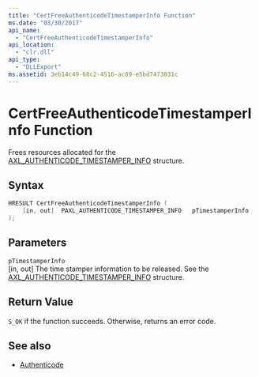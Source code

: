 ```yaml
---
title: "CertFreeAuthenticodeTimestamperInfo Function"
ms.date: "03/30/2017"
api_name: 
  - "CertFreeAuthenticodeTimestamperInfo"
api_location: 
  - "clr.dll"
api_type: 
  - "DLLExport"
ms.assetid: 3eb14c49-68c2-4516-ac89-e5bd7473831c
---
```

# CertFreeAuthenticodeTimestamperInfo Function
Frees resources allocated for the [AXL_AUTHENTICODE_TIMESTAMPER_INFO](axl-authenticode-timestamper-info-structure.md) structure.  
  
## Syntax  
  
```cpp  
HRESULT CertFreeAuthenticodeTimestamperInfo (  
    [in, out]  PAXL_AUTHENTICODE_TIMESTAMPER_INFO   pTimestamperInfo  
);  
```  
  
## Parameters  
 `pTimestamperInfo`  
 [in, out] The time stamper information to be released. See the [AXL_AUTHENTICODE_TIMESTAMPER_INFO](axl-authenticode-timestamper-info-structure.md) structure.  
  
## Return Value  
 `S_OK` if the function succeeds. Otherwise, returns an error code.  
  
## See also

- [Authenticode](index.md)
